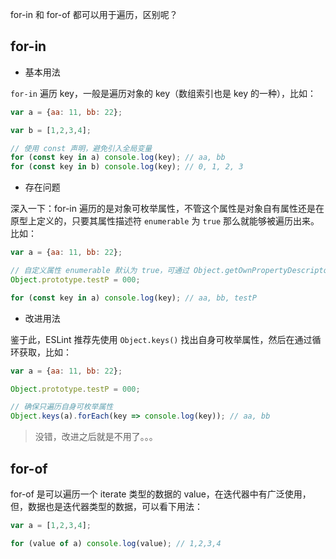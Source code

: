 for-in 和 for-of 都可以用于遍历，区别呢？

## for-in

- 基本用法

`for-in` 遍历 key，一般是遍历对象的 key（数组索引也是 key 的一种），比如：

```js
var a = {aa: 11, bb: 22};

var b = [1,2,3,4];

// 使用 const 声明，避免引入全局变量
for (const key in a) console.log(key); // aa, bb
for (const key in b) console.log(key); // 0, 1, 2, 3
```

- 存在问题

深入一下：for-in 遍历的是对象可枚举属性，不管这个属性是对象自有属性还是在原型上定义的，只要其属性描述符 `enumerable` 为 `true` 那么就能够被遍历出来。比如：

```js
var a = {aa: 11, bb: 22};

// 自定义属性 enumerable 默认为 true，可通过 Object.getOwnPropertyDescriptor(Object.prototype, 'testP') 进行验证
Object.prototype.testP = 000;

for (const key in a) console.log(key); // aa, bb, testP
```

- 改进用法

鉴于此，ESLint 推荐先使用 `Object.keys()` 找出自身可枚举属性，然后在通过循环获取，比如：

```js
var a = {aa: 11, bb: 22};

Object.prototype.testP = 000;

// 确保只遍历自身可枚举属性
Object.keys(a).forEach(key => console.log(key)); // aa, bb
```

> 没错，改进之后就是不用了。。。

## for-of
 
for-of 是可以遍历一个 iterate 类型的数据的 value，在迭代器中有广泛使用，但，数据也是迭代器类型的数据，可以看下用法：

```js
var a = [1,2,3,4];

for (value of a) console.log(value); // 1,2,3,4
```
